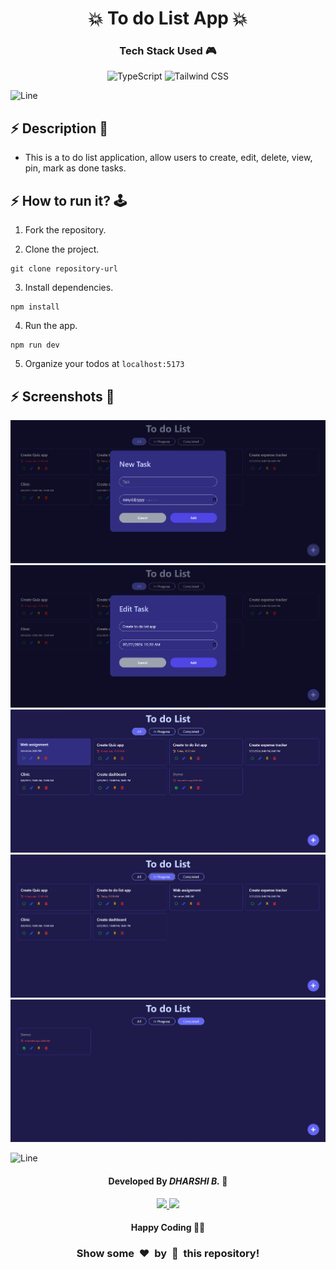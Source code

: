 
<h1 align='center'><b>💥 To do List App 💥</b></h1>

<!-- -------------------------------------------------------------------------------------------------------------- -->

<h3 align='center'>Tech Stack Used 🎮</h3>
<!-- enlist all the technologies used to create this project from them (Remove comment using 'ctrl+z' or 'command+z') -->

<div align='center'>
    <img alt="TypeScript" src="https://img.shields.io/badge/typescipt-darkblue?style=for-the-badge&logo=typescript&logoColor=white">
    <img alt="Tailwind CSS" src="https://img.shields.io/badge/tailwind%20css-blue?style=for-the-badge&logo=tailwindcss&logoColor=white">
</div>


![Line](https://github.com/Avdhesh-Varshney/WebMasterLog/assets/114330097/4b78510f-a941-45f8-a9d5-80ed0705e847)

<!-- -------------------------------------------------------------------------------------------------------------- -->

## :zap: Description 📃

- This is a to do list application, allow users to create, edit, delete, view, pin, mark as done tasks.
  


<!-- -------------------------------------------------------------------------------------------------------------- -->

## :zap: How to run it? 🕹️

1. Fork the repository.

2. Clone the project.

```
git clone repository-url
```

3. Install dependencies.

```
npm install
```

4. Run the app.

```
npm run dev
```

5. Organize your todos at `localhost:5173`


<!-- -------------------------------------------------------------------------------------------------------------- -->

## :zap: Screenshots 📸

<img src="./images/newtask.png">
<img src="./images/edittask.png">
<img src="./images/all.png">
<img src="./images/inprogress.png">
<img src="./images/completed.png">


![Line](https://github.com/Avdhesh-Varshney/WebMasterLog/assets/114330097/4b78510f-a941-45f8-a9d5-80ed0705e847)

<!-- -------------------------------------------------------------------------------------------------------------- -->

<h4 align='center'>Developed By <b><i>DHARSHI B.</i></b> 👩</h4>
<p align='center'>
  <a href='https://www.linkedin.com/in/dharshi-balasubramaniyam-47b193243'>
    <img src='https://img.shields.io/badge/linkedin-%230077B5.svg?style=for-the-badge&logo=linkedin&logoColor=white' />
  </a>
  <a href='https://github.com/DharshiBalasubramaniyam'>
    <img src='https://img.shields.io/badge/github-%23121011.svg?style=for-the-badge&logo=github&logoColor=white' />
  </a>
</p>

<h4 align='center'>Happy Coding 🧑‍💻</h4>

<h3 align="center">Show some &nbsp;❤️&nbsp; by &nbsp;🌟&nbsp; this repository!</h3>

